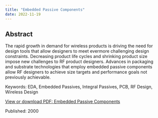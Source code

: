 ```yaml
---
title: "Embedded Passive Components"
date: 2022-11-19
---
```


## Abstract
The rapid growth in demand for wireless products is driving the need for design tools that allow designers to meet evermore challenging design constraints. Decreasing product life cycles and shrinking product size impose new challenges to RF product designers. Advances in packaging and substrate technologies that employ embedded passive components allow RF designers to achieve size targets and performance goals not previously achievable.

Keywords: EDA, Embedded Passives, Integral Passives, PCB, RF Design, Wireless Design

[View or download PDF: Embedded Passive Components](https://docdevel2.github.io/jcportfolio/Embedded-Passive-Components.pdf)

Published: 2000
